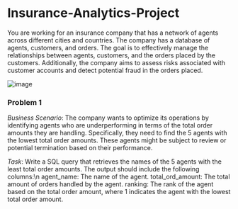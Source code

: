# Insurance-Analytics-Project
You are working for an insurance company that has a network of agents across different cities and countries. The company has a database of agents, customers, and orders. The goal is to effectively manage the relationships between agents, customers, and the orders placed by the customers. Additionally, the company aims to assess risks associated with customer accounts and detect potential fraud in the orders placed.

![image](https://github.com/user-attachments/assets/d6808a37-a924-46b6-865a-1516f283a07a)

### Problem 1
*Business Scenario*: The company wants to optimize its operations by identifying
agents who are underperforming in terms of the total order amounts they are
handling. Specifically, they need to find the 5 agents with the lowest total order
amounts. These agents might be subject to review or potential termination based
on their performance.

*Task*: Write a SQL query that retrieves the names of the 5 agents with the least
total order amounts. The output should include the following columns:\n
agent_name: The name of the agent.
total_ord_amount: The total amount of orders handled by the agent.
ranking: The rank of the agent based on the total order amount, where 1
indicates the agent with the lowest total order amount.
